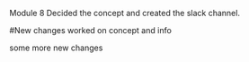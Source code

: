 Module 8 
Decided the concept and created the slack channel. 


#New changes
worked on concept and info

some more new changes

